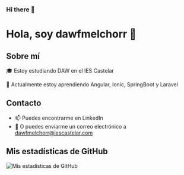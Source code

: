 ### Hi there 👋

# Hola, soy dawfmelchorr 👋

## Sobre mí
🎓 Estoy estudiando DAW en el IES Castelar 

🌱 Actualmente estoy aprendiendo Angular, Ionic, SpringBoot y Laravel

## Contacto
- 📫 Puedes encontrarme en LinkedIn 
- 📧 O puedes enviarme un correo electrónico a dawfmelchorr@iescastelar.com

## Mis estadísticas de GitHub
![Mis estadísticas de GitHub](https://github-readme-stats.vercel.app/api?username=dawfmelchorr&show_icons=true)

